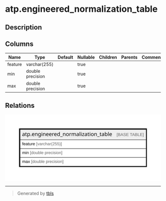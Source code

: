 # atp.engineered_normalization_table

## Description

## Columns

| Name | Type | Default | Nullable | Children | Parents | Comment |
| ---- | ---- | ------- | -------- | -------- | ------- | ------- |
| feature | varchar(255) |  | true |  |  |  |
| min | double precision |  | true |  |  |  |
| max | double precision |  | true |  |  |  |

## Relations

![er](atp.engineered_normalization_table.svg)

---

> Generated by [tbls](https://github.com/k1LoW/tbls)

